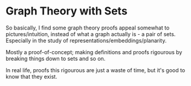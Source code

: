 Graph Theory with Sets
======================

So basically, I find some graph theory proofs appeal somewhat to
pictures/intuition, instead of what a graph actually is - a pair of sets.
Especially in the study of representations/embeddings/planarity.

Mostly a proof-of-concept; making definitions and proofs rigourous by breaking
things down to sets and so on.

In real life, proofs this rigourous are just a waste of time, but it's good to
know that they exist.
